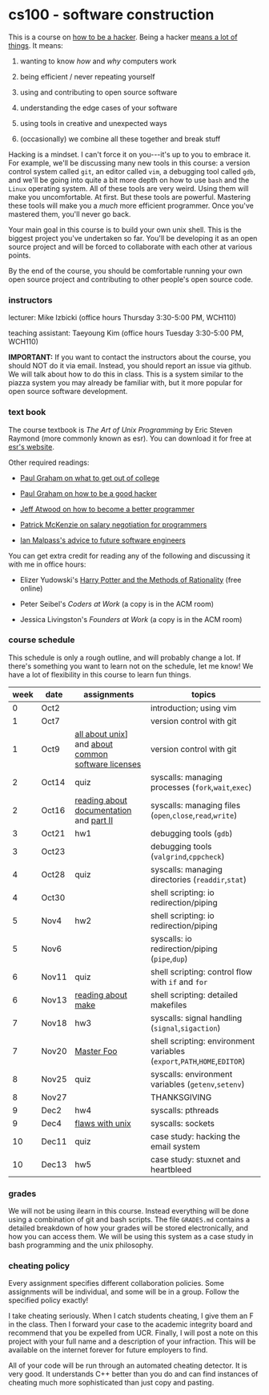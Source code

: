 # cs100 - software construction

This is a course on [how to be a hacker](http://www.catb.org/esr/faqs/hacker-howto.html).
Being a hacker [means a lot of things](http://www.catb.org/jargon/html/H/hacker.html).
It means:

1. wanting to know *how* and *why* computers work

2. being efficient / never repeating yourself

3. using and contributing to open source software

4. understanding the edge cases of your software

5. using tools in creative and unexpected ways

6. (occasionally) we combine all these together and break stuff

Hacking is a mindset.
I can't force it on you---it's up to you to embrace it.
For example, we'll be discussing many new tools in this course: a version control system called `git`, an editor called `vim`, a debugging tool called `gdb`, and we'll be going into quite a bit more depth on how to use `bash` and the `Linux` operating system.
All of these tools are very weird.
Using them will make you uncomfortable.
At first.
But these tools are powerful.
Mastering these tools will make you a *much* more efficient programmer.
Once you've mastered them, you'll never go back.

Your main goal in this course is to build your own unix shell.
This is the biggest project you've undertaken so far.
You'll be developing it as an open source project and will be forced to collaborate with each other at various points.

By the end of the course, you should be comfortable running your own open source project and contributing to other people's open source code.

### instructors

lecturer: Mike Izbicki (office hours Thursday 3:30-5:00 PM, WCH110)

teaching assistant: Taeyoung Kim (office hours Tuesday 3:30-5:00 PM, WCH110)

**IMPORTANT:**
If you want to contact the instructors about the course, you should NOT do it via email.
Instead, you should report an issue via github.
We will talk about how to do this in class.
This is a system similar to the piazza system you may already be familiar with, but it more popular for open source software development.

### text book

The course textbook is *The Art of Unix Programming* by Eric Steven Raymond (more commonly known as esr).
You can download it for free at [esr's website](http://www.catb.org/esr/writings/taoup/html).

Other required readings:

* [Paul Graham on what to get out of college](http://www.paulgraham.com/college.html)

* [Paul Graham on how to be a good hacker](http://www.paulgraham.com/gh.html)

* [Jeff Atwood on how to become a better programmer](http://blog.codinghorror.com/how-to-become-a-better-programmer-by-not-programming/)

* [Patrick McKenzie on salary negotiation for programmers](http://www.kalzumeus.com/2012/01/23/salary-negotiation/)

* [Ian Malpass's advice to future software engineers](https://medium.com/@indec/advice-to-future-software-engineers-64a29669d179)

You can get extra credit for reading any of the following and discussing it with me in office hours:

* Elizer Yudowski's [Harry Potter and the Methods of Rationality](http://hpmor.org) (free online)

* Peter Seibel's *Coders at Work* (a copy is in the ACM room)

* Jessica Livingston's *Founders at Work* (a copy is in the ACM room)

### course schedule

This schedule is only a rough outline, and will probably change a lot.
If there's something you want to learn not on the schedule, let me know!
We have a lot of flexibility in this course to learn fun things.

week | date | assignments | topics
--- | --- | --- | ---
0 | Oct2 | | introduction; using vim
1 | Oct7 | | version control with git
1 | Oct9 | [all about unix](http://www.catb.org/esr/writings/taoup/html/context.html)] and [about common software licenses](http://www.catb.org/esr/writings/taoup/html/ch16s07.html) | version control with git
2 | Oct14 | quiz | syscalls: managing processes (`fork`,`wait`,`exec`)
2 | Oct16 | [reading about documentation](http://www.catb.org/esr/writings/taoup/html/ch18s02.html) and [part II](http://www.catb.org/esr/writings/taoup/html/ch18s06.html) | syscalls: managing files (`open`,`close`,`read`,`write`)
3 | Oct21 | hw1 | debugging tools (`gdb`)
3 | Oct23 | | debugging tools (`valgrind`,`cppcheck`)
4 | Oct28 | quiz | syscalls: managing directories (`readdir`,`stat`)
4 | Oct30 | | shell scripting: io redirection/piping
5 | Nov4 | hw2 | shell scripting: io redirection/piping
5 | Nov6 | | syscalls: io redirection/piping (`pipe`,`dup`)
6 | Nov11 | quiz | shell scripting: control flow with `if` and `for`
6 | Nov13 | [reading about make](http://www.catb.org/esr/writings/taoup/html/ch15s04.html) | shell scripting: detailed makefiles
7 | Nov18 | hw3 | syscalls: signal handling (`signal`,`sigaction`)
7 | Nov20 | [Master Foo](http://www.catb.org/esr/writings/taoup/html/unix_koans.html) | shell scripting: environment variables (`export`,`PATH`,`HOME`,`EDITOR`)
8 | Nov25 | quiz | syscalls: environment variables (`getenv`,`setenv`)
8 | Nov27 | | THANKSGIVING
9 | Dec2 | hw4 | syscalls: pthreads
9 | Dec4 | [flaws with unix](http://www.catb.org/esr/writings/taoup/html/ch20s03.html) | syscalls: sockets
10 | Dec11 | quiz | case study: hacking the email system
10 | Dec13 | hw5 | case study: stuxnet and heartbleed

### grades

We will not be using ilearn in this course.
Instead everything will be done using a combination of git and bash scripts.
The file `GRADES.md` contains a detailed breakdown of how your grades will be stored electronically, and how you can access them.
We will be using this system as a case study in bash programming and the unix philosophy.

### cheating policy

Every assignment specifies different collaboration policies.
Some assignments will be individual, and some will be in a group.
Follow the specified policy exactly!

I take cheating seriously.
When I catch students cheating, I give them an F in the class.
Then I forward your case to the academic integrity board and recommend that you be expelled from UCR.
Finally, I will post a note on this project with your full name and a description of your infraction.
This will be available on the internet forever for future employers to find.

All of your code will be run through an automated cheating detector.
It is very good.
It understands C++ better than you do and can find instances of cheating much more sophisticated than just copy and pasting.

